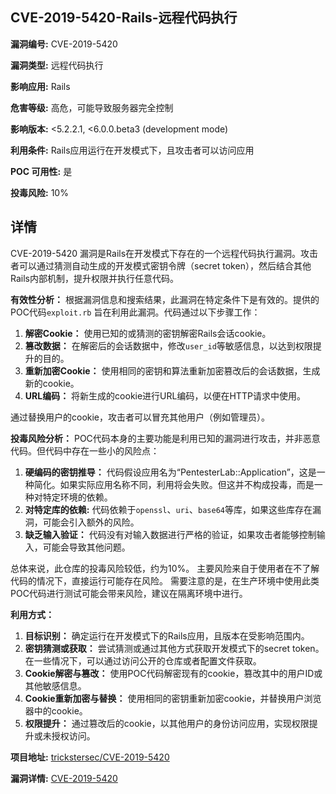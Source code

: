 ## CVE-2019-5420-Rails-远程代码执行

**漏洞编号:** CVE-2019-5420

**漏洞类型:** 远程代码执行

**影响应用:** Rails

**危害等级:** 高危，可能导致服务器完全控制

**影响版本:** <5.2.2.1, <6.0.0.beta3 (development mode)

**利用条件:** Rails应用运行在开发模式下，且攻击者可以访问应用

**POC 可用性:** 是

**投毒风险:** 10%

## 详情

CVE-2019-5420 漏洞是Rails在开发模式下存在的一个远程代码执行漏洞。攻击者可以通过猜测自动生成的开发模式密钥令牌（secret token），然后结合其他Rails内部机制，提升权限并执行任意代码。

**有效性分析：**
根据漏洞信息和搜索结果，此漏洞在特定条件下是有效的。提供的POC代码`exploit.rb` 旨在利用此漏洞。代码通过以下步骤工作：
1.  **解密Cookie：** 使用已知的或猜测的密钥解密Rails会话cookie。
2.  **篡改数据：** 在解密后的会话数据中，修改`user_id`等敏感信息，以达到权限提升的目的。
3.  **重新加密Cookie：** 使用相同的密钥和算法重新加密篡改后的会话数据，生成新的cookie。
4.  **URL编码：** 将新生成的cookie进行URL编码，以便在HTTP请求中使用。

通过替换用户的cookie，攻击者可以冒充其他用户（例如管理员）。

**投毒风险分析：**
POC代码本身的主要功能是利用已知的漏洞进行攻击，并非恶意代码。但代码中存在一些小的风险点：
1.  **硬编码的密钥推导：** 代码假设应用名为“PentesterLab::Application”，这是一种简化。如果实际应用名称不同，利用将会失败。但这并不构成投毒，而是一种对特定环境的依赖。
2.  **对特定库的依赖:** 代码依赖于`openssl`、`uri`、`base64`等库，如果这些库存在漏洞，可能会引入额外的风险。
3.  **缺乏输入验证：** 代码没有对输入数据进行严格的验证，如果攻击者能够控制输入，可能会导致其他问题。

总体来说，此仓库的投毒风险较低，约为10%。 主要风险来自于使用者在不了解代码的情况下，直接运行可能存在风险。 需要注意的是，在生产环境中使用此类POC代码进行测试可能会带来风险，建议在隔离环境中进行。

**利用方式：**
1.  **目标识别：** 确定运行在开发模式下的Rails应用，且版本在受影响范围内。
2.  **密钥猜测或获取：** 尝试猜测或通过其他方式获取开发模式下的secret token。在一些情况下，可以通过访问公开的仓库或者配置文件获取。
3.  **Cookie解密与篡改：** 使用POC代码解密现有的cookie，篡改其中的用户ID或其他敏感信息。
4.  **Cookie重新加密与替换：** 使用相同的密钥重新加密cookie，并替换用户浏览器中的cookie。
5.  **权限提升：** 通过篡改后的cookie，以其他用户的身份访问应用，实现权限提升或未授权访问。

**项目地址:** [trickstersec/CVE-2019-5420](https://github.com/trickstersec/CVE-2019-5420)

**漏洞详情:** [CVE-2019-5420](https://nvd.nist.gov/vuln/detail/CVE-2019-5420)